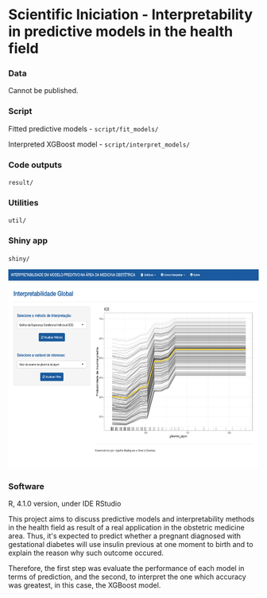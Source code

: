 # Scientific Iniciation - Interpretability in predictive models in the health field

### Data

Cannot be published.

### Script

Fitted predictive models - `script/fit_models/`

Interpreted XGBoost model - `script/interpret_models/`

### Code outputs

`result/`

### Utilities

`util/`

### Shiny app

`shiny/`

<p align="center"><img src="shinyapp.png" width="650" height="400" /></p>

### Software

R, 4.1.0 version, under IDE RStudio

This project aims to discuss predictive models and interpretability methods in the health field as result of a real application in the obstetric medicine area. Thus, it's expected to predict whether a pregnant diagnosed with gestational diabetes will use insulin previous at one moment to birth and to explain the reason why such outcome occured.

Therefore, the first step was evaluate the performance of each model in terms of prediction, and the second, to interpret the one which accuracy was greatest, in this case, the XGBoost model.
